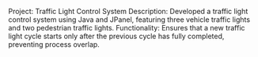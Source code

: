 Project: Traffic Light Control System
Description: Developed a traffic light control system using Java and JPanel, featuring three vehicle traffic lights and two pedestrian traffic lights.
Functionality: Ensures that a new traffic light cycle starts only after the previous cycle has fully completed, preventing process overlap.
